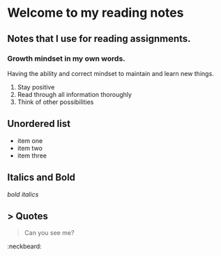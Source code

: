 # Welcome to my reading notes
## Notes that I use for reading assignments.
### Growth mindset in my own words.
Having the ability and correct mindset to maintain and learn new things.
1. Stay positive
1. Read through all information thoroughly 
1. Think of other possibilities 

## Unordered list
- item one 
- item two 
- item three

## Italics and Bold
*bold* *italics*

## > Quotes
> Can you see me?

:neckbeard:
